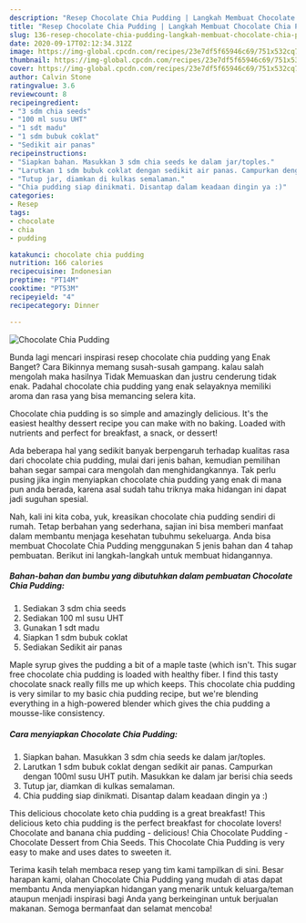 ```yaml
---
description: "Resep Chocolate Chia Pudding | Langkah Membuat Chocolate Chia Pudding Yang Enak dan Simpel"
title: "Resep Chocolate Chia Pudding | Langkah Membuat Chocolate Chia Pudding Yang Enak dan Simpel"
slug: 136-resep-chocolate-chia-pudding-langkah-membuat-chocolate-chia-pudding-yang-enak-dan-simpel
date: 2020-09-17T02:12:34.312Z
image: https://img-global.cpcdn.com/recipes/23e7df5f65946c69/751x532cq70/chocolate-chia-pudding-foto-resep-utama.jpg
thumbnail: https://img-global.cpcdn.com/recipes/23e7df5f65946c69/751x532cq70/chocolate-chia-pudding-foto-resep-utama.jpg
cover: https://img-global.cpcdn.com/recipes/23e7df5f65946c69/751x532cq70/chocolate-chia-pudding-foto-resep-utama.jpg
author: Calvin Stone
ratingvalue: 3.6
reviewcount: 8
recipeingredient:
- "3 sdm chia seeds"
- "100 ml susu UHT"
- "1 sdt madu"
- "1 sdm bubuk coklat"
- "Sedikit air panas"
recipeinstructions:
- "Siapkan bahan. Masukkan 3 sdm chia seeds ke dalam jar/toples."
- "Larutkan 1 sdm bubuk coklat dengan sedikit air panas. Campurkan dengan 100ml susu UHT putih. Masukkan ke dalam jar berisi chia seeds"
- "Tutup jar, diamkan di kulkas semalaman."
- "Chia pudding siap dinikmati. Disantap dalam keadaan dingin ya :)"
categories:
- Resep
tags:
- chocolate
- chia
- pudding

katakunci: chocolate chia pudding 
nutrition: 166 calories
recipecuisine: Indonesian
preptime: "PT14M"
cooktime: "PT53M"
recipeyield: "4"
recipecategory: Dinner

---
```



![Chocolate Chia Pudding](https://img-global.cpcdn.com/recipes/23e7df5f65946c69/751x532cq70/chocolate-chia-pudding-foto-resep-utama.jpg)

Bunda lagi mencari inspirasi resep chocolate chia pudding yang Enak Banget? Cara Bikinnya memang susah-susah gampang. kalau salah mengolah maka hasilnya Tidak Memuaskan dan justru cenderung tidak enak. Padahal chocolate chia pudding yang enak selayaknya memiliki aroma dan rasa yang bisa memancing selera kita.

Chocolate chia pudding is so simple and amazingly delicious. It&#39;s the easiest healthy dessert recipe you can make with no baking. Loaded with nutrients and perfect for breakfast, a snack, or dessert!

Ada beberapa hal yang sedikit banyak berpengaruh terhadap kualitas rasa dari chocolate chia pudding, mulai dari jenis bahan, kemudian pemilihan bahan segar sampai cara mengolah dan menghidangkannya. Tak perlu pusing jika ingin menyiapkan chocolate chia pudding yang enak di mana pun anda berada, karena asal sudah tahu triknya maka hidangan ini dapat jadi suguhan spesial.


Nah, kali ini kita coba, yuk, kreasikan chocolate chia pudding sendiri di rumah. Tetap berbahan yang sederhana, sajian ini bisa memberi manfaat dalam membantu menjaga kesehatan tubuhmu sekeluarga. Anda bisa membuat Chocolate Chia Pudding menggunakan 5 jenis bahan dan 4 tahap pembuatan. Berikut ini langkah-langkah untuk membuat hidangannya.

<!--inarticleads1-->

##### Bahan-bahan dan bumbu yang dibutuhkan dalam pembuatan Chocolate Chia Pudding:

1. Sediakan 3 sdm chia seeds
1. Sediakan 100 ml susu UHT
1. Gunakan 1 sdt madu
1. Siapkan 1 sdm bubuk coklat
1. Sediakan Sedikit air panas


Maple syrup gives the pudding a bit of a maple taste (which isn&#39;t. This sugar free chocolate chia pudding is loaded with healthy fiber. I find this tasty chocolate snack really fills me up which keeps. This chocolate chia pudding is very similar to my basic chia pudding recipe, but we&#39;re blending everything in a high-powered blender which gives the chia pudding a mousse-like consistency. 

<!--inarticleads2-->

##### Cara menyiapkan Chocolate Chia Pudding:

1. Siapkan bahan. Masukkan 3 sdm chia seeds ke dalam jar/toples.
1. Larutkan 1 sdm bubuk coklat dengan sedikit air panas. Campurkan dengan 100ml susu UHT putih. Masukkan ke dalam jar berisi chia seeds
1. Tutup jar, diamkan di kulkas semalaman.
1. Chia pudding siap dinikmati. Disantap dalam keadaan dingin ya :)


This delicious chocolate keto chia pudding is a great breakfast! This delicious keto chia pudding is the perfect breakfast for chocolate lovers! Chocolate and banana chia pudding - delicious! Chia Chocolate Pudding - Chocolate Dessert from Chia Seeds. This Chocolate Chia Pudding is very easy to make and uses dates to sweeten it. 

Terima kasih telah membaca resep yang tim kami tampilkan di sini. Besar harapan kami, olahan Chocolate Chia Pudding yang mudah di atas dapat membantu Anda menyiapkan hidangan yang menarik untuk keluarga/teman ataupun menjadi inspirasi bagi Anda yang berkeinginan untuk berjualan makanan. Semoga bermanfaat dan selamat mencoba!
